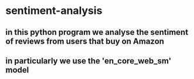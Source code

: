 # sentiment-analysis
## in this python program we analyse the sentiment of reviews from users that buy on Amazon
## in particularly we use the 'en_core_web_sm' model
